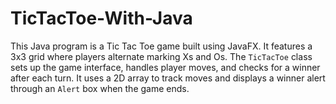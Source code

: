 # TicTacToe-With-Java
This Java program is a Tic Tac Toe game built using JavaFX. It features a 3x3 grid where players alternate marking Xs and Os. The `TicTacToe` class sets up the game interface, handles player moves, and checks for a winner after each turn. It uses a 2D array to track moves and displays a winner alert through an `Alert` box when the game ends.
